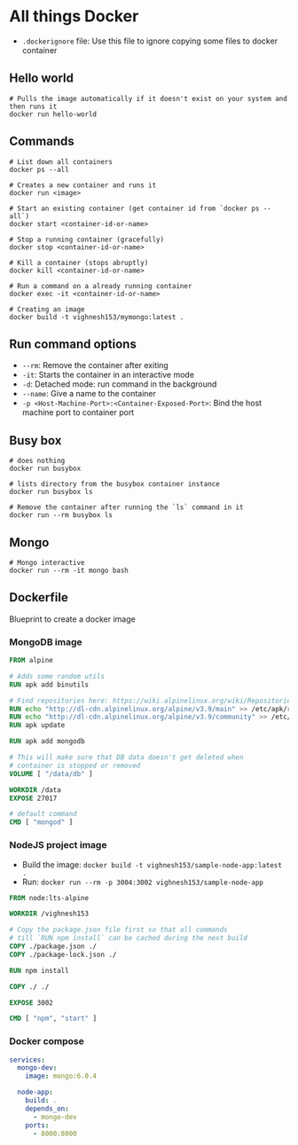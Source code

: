 # All things Docker

- `.dockerignore` file: Use this file to ignore copying some files to docker container

## Hello world

```shell
# Pulls the image automatically if it doesn't exist on your system and then runs it
docker run hello-world
```

## Commands

```shell
# List down all containers
docker ps --all

# Creates a new container and runs it
docker run <image>

# Start an existing container (get container id from `docker ps --all`)
docker start <container-id-or-name>

# Stop a running container (gracefully)
docker stop <container-id-or-name>

# Kill a container (stops abruptly)
docker kill <container-id-or-name>

# Run a command on a already running container
docker exec -it <container-id-or-name>

# Creating an image
docker build -t vighnesh153/mymongo:latest .
```

## Run command options

- `--rm`: Remove the container after exiting
- `-it`: Starts the container in an interactive mode
- `-d`: Detached mode: run command in the background
- `--name`: Give a name to the container
- `-p <Host-Machine-Port>:<Container-Exposed-Port>`: Bind the host machine port to container port

## Busy box

```shell
# does nothing
docker run busybox

# lists directory from the busybox container instance
docker run busybox ls

# Remove the container after running the `ls` command in it
docker run --rm busybox ls
```

## Mongo

```shell
# Mongo interactive
docker run --rm -it mongo bash
```

## Dockerfile

Blueprint to create a docker image

### MongoDB image

```dockerfile
FROM alpine

# Adds some random utils
RUN apk add binutils

# Find repositories here: https://wiki.alpinelinux.org/wiki/Repositories
RUN echo "http://dl-cdn.alpinelinux.org/alpine/v3.9/main" >> /etc/apk/repositories
RUN echo "http://dl-cdn.alpinelinux.org/alpine/v3.9/community" >> /etc/apk/repositories
RUN apk update

RUN apk add mongodb

# This will make sure that DB data doesn't get deleted when
# container is stopped or removed
VOLUME [ "/data/db" ]

WORKDIR /data
EXPOSE 27017

# default command
CMD [ "mongod" ]
```

### NodeJS project image

- Build the image: `docker build -t vighnesh153/sample-node-app:latest .`
- Run: `docker run --rm -p 3004:3002 vighnesh153/sample-node-app`

```dockerfile
FROM node:lts-alpine

WORKDIR /vighnesh153

# Copy the package.json file first so that all commands
# till `RUN npm install` can be cached during the next build
COPY ./package.json ./
COPY ./package-lock.json ./

RUN npm install

COPY ./ ./

EXPOSE 3002

CMD [ "npm", "start" ]
```

### Docker compose

```yaml
services:
  mongo-dev:
    image: mongo:6.0.4

  node-app:
    build: .
    depends_on:
      - mongo-dev
    ports:
      - 8000:8000
```
